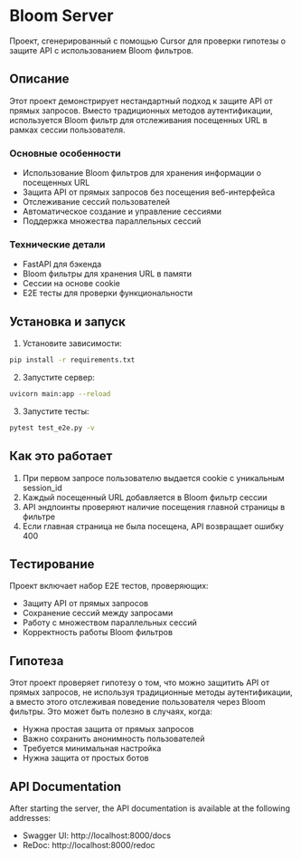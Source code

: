 # Bloom Server

Проект, сгенерированный с помощью Cursor для проверки гипотезы о защите API с использованием Bloom фильтров.

## Описание

Этот проект демонстрирует нестандартный подход к защите API от прямых запросов. Вместо традиционных методов аутентификации, используется Bloom фильтр для отслеживания посещенных URL в рамках сессии пользователя.

### Основные особенности

- Использование Bloom фильтров для хранения информации о посещенных URL
- Защита API от прямых запросов без посещения веб-интерфейса
- Отслеживание сессий пользователей
- Автоматическое создание и управление сессиями
- Поддержка множества параллельных сессий

### Технические детали

- FastAPI для бэкенда
- Bloom фильтры для хранения URL в памяти
- Сессии на основе cookie
- E2E тесты для проверки функциональности

## Установка и запуск

1. Установите зависимости:
```bash
pip install -r requirements.txt
```

2. Запустите сервер:
```bash
uvicorn main:app --reload
```

3. Запустите тесты:
```bash
pytest test_e2e.py -v
```

## Как это работает

1. При первом запросе пользователю выдается cookie с уникальным session_id
2. Каждый посещенный URL добавляется в Bloom фильтр сессии
3. API эндпоинты проверяют наличие посещения главной страницы в фильтре
4. Если главная страница не была посещена, API возвращает ошибку 400

## Тестирование

Проект включает набор E2E тестов, проверяющих:
- Защиту API от прямых запросов
- Сохранение сессий между запросами
- Работу с множеством параллельных сессий
- Корректность работы Bloom фильтров

## Гипотеза

Этот проект проверяет гипотезу о том, что можно защитить API от прямых запросов, не используя традиционные методы аутентификации, а вместо этого отслеживая поведение пользователя через Bloom фильтры. Это может быть полезно в случаях, когда:

- Нужна простая защита от прямых запросов
- Важно сохранить анонимность пользователей
- Требуется минимальная настройка
- Нужна защита от простых ботов

## API Documentation

After starting the server, the API documentation is available at the following addresses:
- Swagger UI: http://localhost:8000/docs
- ReDoc: http://localhost:8000/redoc